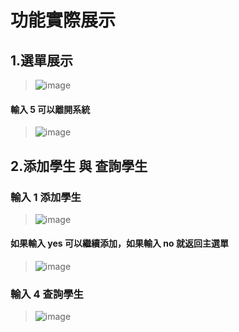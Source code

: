 # 功能實際展示
## 1.選單展示
> ![image](https://github.com/Ricky7737/JAVA--/assets/58324475/c44e9f9e-9501-4e94-af28-3a6341d0530f)
#### 輸入 5 可以離開系統
> ![image](https://github.com/Ricky7737/JAVA--/assets/58324475/8b9586cc-fb76-4cd5-ba3e-eb899be79502)

## 2.添加學生 與 查詢學生
### 輸入 1 添加學生
> ![image](https://github.com/Ricky7737/JAVA-SmallProject/assets/58324475/0979da85-a06f-4d6b-93e7-e6b288c0c485)
#### 如果輸入 yes 可以繼續添加，如果輸入 no 就返回主選單
> ![image](https://github.com/Ricky7737/JAVA-SmallProject/assets/58324475/965b93cc-a2a1-4521-a322-e0fdaed0de07)
### 輸入 4 查詢學生
> ![image](https://github.com/Ricky7737/JAVA-SmallProject/assets/58324475/bd332530-fe6d-4086-81bc-ed65178e34a0)


